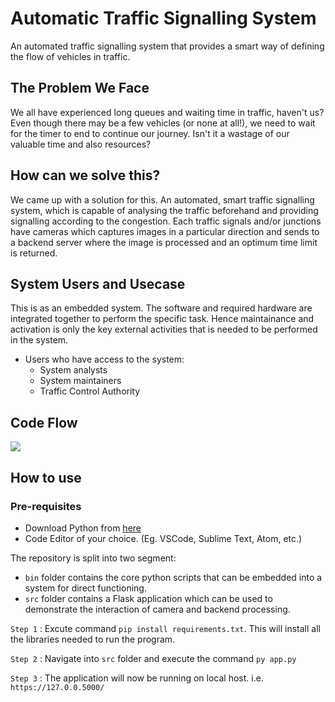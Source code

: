 # Automatic Traffic Signalling System

An automated traffic signalling system that provides a smart way of defining the flow of vehicles in traffic.

## The Problem We Face

We all have experienced long queues and waiting time in traffic, haven't us? Even though there may be a few vehicles (or none at all!), we need to wait for the timer to end to continue our journey. Isn't it a wastage of our valuable time and also resources?

## How can we solve this?

We came up with a solution for this. An automated, smart traffic signalling system, which is capable of analysing the traffic beforehand and providing signalling according to the congestion. Each traffic signals and/or junctions have cameras which captures images in a particular direction and sends to a backend server where the image is processed and an optimum time limit is returned.

## System Users and Usecase

This is as an embedded system. The software and required hardware are integrated together to perform the specific task. Hence maintainance and activation is only the key external activities that is needed to be performed in the system.

- Users who have access to the system:
    - System analysts
    - System maintainers
    - Traffic Control Authority

## Code Flow

[![](https://mermaid.ink/img/eyJjb2RlIjoic2VxdWVuY2VEaWFncmFtXG4gICAgQ2FtZXJhLT4-Rmxhc2s6IEltYWdlIGNhcHR1cmluZyBhbmQgc2VuZGluZ1xuICAgIEZsYXNrLT4-UHl0aG9uIFNjcmlwdDogSW1hZ2UgaXMgZm9yd2FyZGVkIHRvIGJhY2tlbmRcbiAgICBQeXRob24gU2NyaXB0LT4-Rmxhc2s6IFJldHVybiBjb3VudGRvd24gdGltZXJcbiAgICBGbGFzayAtPj4gU2lnbmFsOiBTZW5kIHRoZSB0aW1lciB0byBzaWduYWxsaW5nIHN5c3RlbSAgICAiLCJtZXJtYWlkIjp7InRoZW1lIjoiZGFyayJ9LCJ1cGRhdGVFZGl0b3IiOmZhbHNlLCJhdXRvU3luYyI6dHJ1ZSwidXBkYXRlRGlhZ3JhbSI6ZmFsc2V9)](https://mermaid-js.github.io/mermaid-live-editor/edit/#eyJjb2RlIjoic2VxdWVuY2VEaWFncmFtXG4gICAgQ2FtZXJhLT4-Rmxhc2s6IEltYWdlIGNhcHR1cmluZyBhbmQgc2VuZGluZ1xuICAgIEZsYXNrLT4-UHl0aG9uIFNjcmlwdDogSW1hZ2UgaXMgZm9yd2FyZGVkIHRvIGJhY2tlbmRcbiAgICBQeXRob24gU2NyaXB0LT4-Rmxhc2s6IFJldHVybiBjb3VudGRvd24gdGltZXJcbiAgICBGbGFzayAtPj4gU2lnbmFsOiBTZW5kIHRoZSB0aW1lciB0byBzaWduYWxsaW5nIHN5c3RlbSAgICAiLCJtZXJtYWlkIjoie1xuICBcInRoZW1lXCI6IFwiZGFya1wiXG59IiwidXBkYXRlRWRpdG9yIjpmYWxzZSwiYXV0b1N5bmMiOnRydWUsInVwZGF0ZURpYWdyYW0iOmZhbHNlfQ)

## How to use

### Pre-requisites
- Download Python from [here](https://www.python.org/downloads/)
- Code Editor of your choice. (Eg. VSCode, Sublime Text, Atom, etc.)

The repository is split into two segment:
- `bin` folder contains the core python scripts that can be embedded into a system for direct functioning.
- `src` folder contains a Flask application which can be used to demonstrate the interaction of camera and backend processing.

`Step 1` : Excute command ```pip install requirements.txt```. This will install all the libraries needed to run the program.

`Step 2` : Navigate into `src` folder and execute the command `py app.py`

`Step 3` : The application will now be running on local host. i.e. `https://127.0.0.5000/`